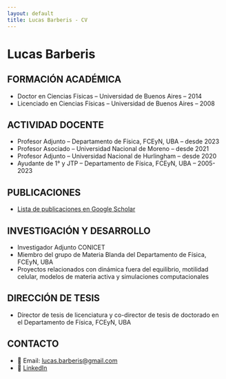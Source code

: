```yaml
---
layout: default
title: Lucas Barberis - CV
---
```


# Lucas Barberis

## FORMACIÓN ACADÉMICA

- Doctor en Ciencias Físicas – Universidad de Buenos Aires – 2014  
- Licenciado en Ciencias Físicas – Universidad de Buenos Aires – 2008

## ACTIVIDAD DOCENTE

- Profesor Adjunto – Departamento de Física, FCEyN, UBA – desde 2023  
- Profesor Asociado – Universidad Nacional de Moreno – desde 2021  
- Profesor Adjunto – Universidad Nacional de Hurlingham – desde 2020  
- Ayudante de 1° y JTP – Departamento de Física, FCEyN, UBA – 2005-2023

## PUBLICACIONES

- [Lista de publicaciones en Google Scholar](https://scholar.google.com.ar/citations?user=7txiFEsAAAAJ&hl=es)

## INVESTIGACIÓN Y DESARROLLO

- Investigador Adjunto CONICET  
- Miembro del grupo de Materia Blanda del Departamento de Física, FCEyN, UBA  
- Proyectos relacionados con dinámica fuera del equilibrio, motilidad celular, modelos de materia activa y simulaciones computacionales

## DIRECCIÓN DE TESIS

- Director de tesis de licenciatura y co-director de tesis de doctorado en el Departamento de Física, FCEyN, UBA

## CONTACTO

- 📧 Email: lucas.barberis@gmail.com  
- 🔗 [LinkedIn](https://linkedin.com/in/lucasbarberis)  
